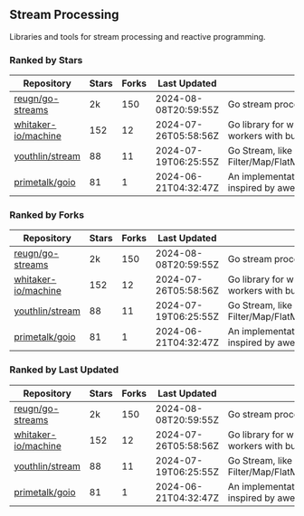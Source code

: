 ## Stream Processing

Libraries and tools for stream processing and reactive programming.

### Ranked by Stars

| Repository | Stars | Forks | Last Updated | Description | 
|------------|-------|-------|--------------|-------------|
| [reugn/go-streams](https://github.com/reugn/go-streams) | 2k | 150 | 2024-08-08T20:59:55Z |  Go stream processing library. |
| [whitaker-io/machine](https://github.com/whitaker-io/machine) | 152 | 12 | 2024-07-26T05:58:56Z |  Go library for writing and generating stream workers with built in metrics and traceability. |
| [youthlin/stream](https://github.com/youthlin/stream) | 88 | 11 | 2024-07-19T06:25:55Z |  Go Stream, like Java 8 Stream: Filter/Map/FlatMap/Peek/Sorted/ForEach/Reduce... |
| [primetalk/goio](https://github.com/primetalk/goio) | 81 | 1 | 2024-06-21T04:32:47Z |  An implementation of IO, Stream, Fiber for Golang, inspired by awesome Scala libraries cats and fs2. |

### Ranked by Forks

| Repository | Stars | Forks | Last Updated | Description | 
|------------|-------|-------|--------------|-------------|
| [reugn/go-streams](https://github.com/reugn/go-streams) | 2k | 150 | 2024-08-08T20:59:55Z |  Go stream processing library. |
| [whitaker-io/machine](https://github.com/whitaker-io/machine) | 152 | 12 | 2024-07-26T05:58:56Z |  Go library for writing and generating stream workers with built in metrics and traceability. |
| [youthlin/stream](https://github.com/youthlin/stream) | 88 | 11 | 2024-07-19T06:25:55Z |  Go Stream, like Java 8 Stream: Filter/Map/FlatMap/Peek/Sorted/ForEach/Reduce... |
| [primetalk/goio](https://github.com/primetalk/goio) | 81 | 1 | 2024-06-21T04:32:47Z |  An implementation of IO, Stream, Fiber for Golang, inspired by awesome Scala libraries cats and fs2. |

### Ranked by Last Updated

| Repository | Stars | Forks | Last Updated | Description | 
|------------|-------|-------|--------------|-------------|
| [reugn/go-streams](https://github.com/reugn/go-streams) | 2k | 150 | 2024-08-08T20:59:55Z |  Go stream processing library. |
| [whitaker-io/machine](https://github.com/whitaker-io/machine) | 152 | 12 | 2024-07-26T05:58:56Z |  Go library for writing and generating stream workers with built in metrics and traceability. |
| [youthlin/stream](https://github.com/youthlin/stream) | 88 | 11 | 2024-07-19T06:25:55Z |  Go Stream, like Java 8 Stream: Filter/Map/FlatMap/Peek/Sorted/ForEach/Reduce... |
| [primetalk/goio](https://github.com/primetalk/goio) | 81 | 1 | 2024-06-21T04:32:47Z |  An implementation of IO, Stream, Fiber for Golang, inspired by awesome Scala libraries cats and fs2. |

